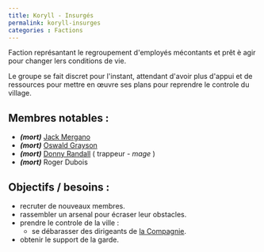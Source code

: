 ```yaml
---
title: Koryll - Insurgés
permalink: koryll-insurges
categories : Factions
---
```


Faction représantant le regroupement d'employés mécontants et prêt è agir pour changer lers conditions de vie.

Le groupe se fait discret pour l'instant, attendant d'avoir plus d'appui et de ressources pour mettre en œuvre ses plans pour reprendre le controle du village.

## Membres notables :
- ***(mort)*** [Jack Mergano](/npc/jack-mergano)
- ***(mort)*** [Oswald Grayson](/npc/oswald-grayson)
- ***(mort)*** [Donny Randall](/npc/donny-randall) ( trappeur - *mage* )
- ***(mort)*** Roger Dubois

## Objectifs / besoins :
- recruter de nouveaux membres.
- rassembler un arsenal pour écraser leur obstacles.
- prendre le controle de la ville :
	- se débarasser des dirigeants de [la Compagnie](/factions/la-compagnie-morasco).
- obtenir le support de la garde.
